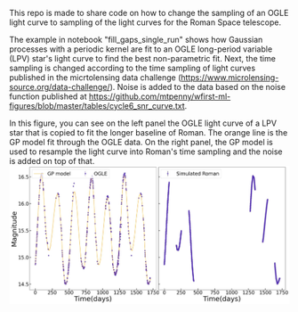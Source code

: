 This repo is made to share code on how to change the sampling of an OGLE light curve to sampling of the light curves for the Roman Space telescope.




The example in notebook "fill_gaps_single_run" shows how Gaussian processes with a periodic kernel are fit to an OGLE long-period variable (LPV) star's light curve to find the best non-parametric fit. Next, the time sampling is changed according to the time sampling of light curves published in the micrtolensing data challenge (https://www.microlensing-source.org/data-challenge/). Noise is added to the data based on the noise function published at https://github.com/mtpenny/wfirst-ml-figures/blob/master/tables/cycle6_snr_curve.txt.


In this figure, you can see on the left panel the OGLE light curve of a LPV star that is copied to fit the longer baseline of Roman. The orange line is the GP model fit through the OGLE data. On the right panel, the GP model is used to resample the light curve into Roman's time sampling and the noise is added on top of that.
![](https://github.com/Somayeh91/Roman_lc_gen/blob/main/OGLE_LPV_full_lc_to_Roman_with_GP_model.jpg)


